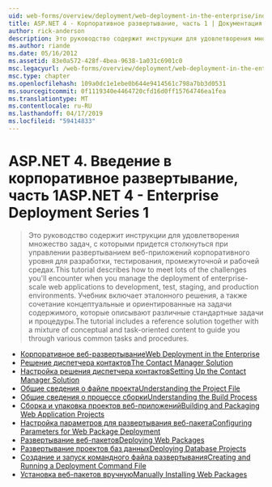 ```yaml
---
uid: web-forms/overview/deployment/web-deployment-in-the-enterprise/index
title: ASP.NET 4 - Корпоративное развертывание, часть 1 | Документация Майкрософт
author: rick-anderson
description: Это руководство содержит инструкции для удовлетворения множество задач, с которыми придется столкнуться при управлении развертыванием веб-приложений корпоративного уровня для developmen...
ms.author: riande
ms.date: 05/16/2012
ms.assetid: 83e0a572-428f-4bea-9638-1a031c6901c0
msc.legacyurl: /web-forms/overview/deployment/web-deployment-in-the-enterprise
msc.type: chapter
ms.openlocfilehash: 109a0dc1e1ebe0b644e9414561c798a7bb3d0531
ms.sourcegitcommit: 0f1119340e4464720cfd16d0ff15764746ea1fea
ms.translationtype: MT
ms.contentlocale: ru-RU
ms.lasthandoff: 04/17/2019
ms.locfileid: "59414833"
---
```

# <a name="aspnet-4---enterprise-deployment-series-1"></a><span data-ttu-id="4be2f-103">ASP.NET 4. Введение в корпоративное развертывание, часть 1</span><span class="sxs-lookup"><span data-stu-id="4be2f-103">ASP.NET 4 - Enterprise Deployment Series 1</span></span>

> <span data-ttu-id="4be2f-104">Это руководство содержит инструкции для удовлетворения множество задач, с которыми придется столкнуться при управлении развертыванием веб-приложений корпоративного уровня для разработки, тестирования, промежуточной и рабочей средах.</span><span class="sxs-lookup"><span data-stu-id="4be2f-104">This tutorial describes how to meet lots of the challenges you'll encounter when you manage the deployment of enterprise-scale web applications to development, test, staging, and production environments.</span></span> <span data-ttu-id="4be2f-105">Учебник включает эталонного решения, а также сочетание концептуальные и ориентированные на задачи содержимого, которые описывают различные стандартные задачи и процедуры.</span><span class="sxs-lookup"><span data-stu-id="4be2f-105">The tutorial includes a reference solution together with a mixture of conceptual and task-oriented content to guide you through various common tasks and procedures.</span></span>


- [<span data-ttu-id="4be2f-106">Корпоративное веб-развертывание</span><span class="sxs-lookup"><span data-stu-id="4be2f-106">Web Deployment in the Enterprise</span></span>](web-deployment-in-the-enterprise.md)
- [<span data-ttu-id="4be2f-107">Решение диспетчера контактов</span><span class="sxs-lookup"><span data-stu-id="4be2f-107">The Contact Manager Solution</span></span>](the-contact-manager-solution.md)
- [<span data-ttu-id="4be2f-108">Настройка решения диспетчера контактов</span><span class="sxs-lookup"><span data-stu-id="4be2f-108">Setting Up the Contact Manager Solution</span></span>](setting-up-the-contact-manager-solution.md)
- [<span data-ttu-id="4be2f-109">Общие сведения о файле проекта</span><span class="sxs-lookup"><span data-stu-id="4be2f-109">Understanding the Project File</span></span>](understanding-the-project-file.md)
- [<span data-ttu-id="4be2f-110">Общие сведения о процессе сборки</span><span class="sxs-lookup"><span data-stu-id="4be2f-110">Understanding the Build Process</span></span>](understanding-the-build-process.md)
- [<span data-ttu-id="4be2f-111">Сборка и упаковка проектов веб-приложений</span><span class="sxs-lookup"><span data-stu-id="4be2f-111">Building and Packaging Web Application Projects</span></span>](building-and-packaging-web-application-projects.md)
- [<span data-ttu-id="4be2f-112">Настройка параметров для развертывания веб-пакета</span><span class="sxs-lookup"><span data-stu-id="4be2f-112">Configuring Parameters for Web Package Deployment</span></span>](configuring-parameters-for-web-package-deployment.md)
- [<span data-ttu-id="4be2f-113">Развертывание веб-пакетов</span><span class="sxs-lookup"><span data-stu-id="4be2f-113">Deploying Web Packages</span></span>](deploying-web-packages.md)
- [<span data-ttu-id="4be2f-114">Развертывание проектов баз данных</span><span class="sxs-lookup"><span data-stu-id="4be2f-114">Deploying Database Projects</span></span>](deploying-database-projects.md)
- [<span data-ttu-id="4be2f-115">Создание и запуск командного файла развертывания</span><span class="sxs-lookup"><span data-stu-id="4be2f-115">Creating and Running a Deployment Command File</span></span>](creating-and-running-a-deployment-command-file.md)
- [<span data-ttu-id="4be2f-116">Установка веб-пакетов вручную</span><span class="sxs-lookup"><span data-stu-id="4be2f-116">Manually Installing Web Packages</span></span>](manually-installing-web-packages.md)
